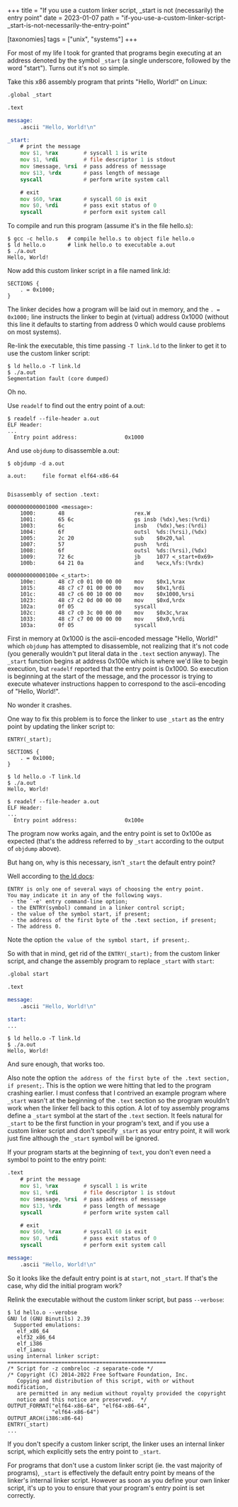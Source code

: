+++
title = "If you use a custom linker script, _start is not (necessarily) the entry point"
date = 2023-01-07
path = "if-you-use-a-custom-linker-script-_start-is-not-necessarily-the-entry-point"

[taxonomies]
tags = ["unix", "systems"]
+++

For most of my life I took for granted that programs begin executing at an
address denoted by the symbol `_start` (a single underscore, followed by the
word "start"). Turns out it's not so simple.

Take this x86 assembly program that prints "Hello, World!" on Linux:
```asm
.global _start

.text

message:
    .ascii "Hello, World!\n"

_start:
    # print the message
    mov $1, %rax        # syscall 1 is write
    mov $1, %rdi        # file descriptor 1 is stdout
    mov $message, %rsi  # pass address of messsage
    mov $13, %rdx       # pass length of message
    syscall             # perform write system call

    # exit
    mov $60, %rax       # syscall 60 is exit
    mov $0, %rdi        # pass exit status of 0
    syscall             # perform exit system call
```

To compile and run this program (assume it's in the file hello.s):
```
$ gcc -c hello.s   # compile hello.s to object file hello.o
$ ld hello.o       # link hello.o to executable a.out
$ ./a.out
Hello, World!
```
<!-- more -->

Now add this custom linker script in a file named link.ld:
```ld
SECTIONS {
    . = 0x1000;
}
```
The linker decides how a program will be laid out in memory, and the
`. = 0x1000;` line instructs the linker to begin at (virtual) address 0x1000
(without this line it defaults to starting from address 0 which would cause
problems on most systems).

Re-link the executable, this time passing `-T link.ld` to the linker to get it
to use the custom linker script:
```
$ ld hello.o -T link.ld
$ ./a.out
Segmentation fault (core dumped)
```

Oh no.

Use `readelf` to find out the entry point of a.out:
```
$ readelf --file-header a.out
ELF Header:
...
  Entry point address:               0x1000
```

And use `objdump` to disassemble a.out:
```
$ objdump -d a.out

a.out:     file format elf64-x86-64


Disassembly of section .text:

0000000000001000 <message>:
    1000:       48                      rex.W
    1001:       65 6c                   gs insb (%dx),%es:(%rdi)
    1003:       6c                      insb   (%dx),%es:(%rdi)
    1004:       6f                      outsl  %ds:(%rsi),(%dx)
    1005:       2c 20                   sub    $0x20,%al
    1007:       57                      push   %rdi
    1008:       6f                      outsl  %ds:(%rsi),(%dx)
    1009:       72 6c                   jb     1077 <_start+0x69>
    100b:       64 21 0a                and    %ecx,%fs:(%rdx)

000000000000100e <_start>:
    100e:       48 c7 c0 01 00 00 00    mov    $0x1,%rax
    1015:       48 c7 c7 01 00 00 00    mov    $0x1,%rdi
    101c:       48 c7 c6 00 10 00 00    mov    $0x1000,%rsi
    1023:       48 c7 c2 0d 00 00 00    mov    $0xd,%rdx
    102a:       0f 05                   syscall
    102c:       48 c7 c0 3c 00 00 00    mov    $0x3c,%rax
    1033:       48 c7 c7 00 00 00 00    mov    $0x0,%rdi
    103a:       0f 05                   syscall
```

First in memory at 0x1000 is the ascii-encoded message "Hello, World!"
which `objdump` has attempted to disassemble, not realizing that it's
not code (you generally wouldn't put literal data in the `.text` section anyway).
The `_start` function begins at address 0x100e which is where we'd like to
begin execution, but `readelf` reported that the entry point is 0x1000.
So execution is beginning at the start of the message, and the processor is trying
to execute whatever instructions happen to correspond to the ascii-encoding
of "Hello, World!".

No wonder it crashes.

One way to fix this problem is to force the linker to use `_start` as the
entry point by updating the linker script to:
```ld
ENTRY(_start);

SECTIONS {
    . = 0x1000;
}
```
```
$ ld hello.o -T link.ld
$ ./a.out
Hello, World!
```
```
$ readelf --file-header a.out
ELF Header:
...
  Entry point address:               0x100e
```
The program now works again, and the entry point is set to 0x100e as expected (that's the address
referred to by `_start` according to the output of `objdump` above).

But hang on, why is this necessary, isn't `_start` the default entry point?

Well according to [the ld docs](https://ftp.gnu.org/old-gnu/Manuals/ld-2.9.1/html_chapter/ld_3.html#SEC24):
```
ENTRY is only one of several ways of choosing the entry point.
You may indicate it in any of the following ways.
 - the `-e' entry command-line option;
 - the ENTRY(symbol) command in a linker control script;
 - the value of the symbol start, if present;
 - the address of the first byte of the .text section, if present;
 - The address 0.
```

Note the option `the value of the symbol start, if present;`.

So with that in mind, get rid of the `ENTRY(_start);` from the custom linker script, and change the assembly
program to replace `_start` with `start`:
```asm
.global start

.text

message:
    .ascii "Hello, World!\n"

start:
...
```
```
$ ld hello.o -T link.ld
$ ./a.out
Hello, World!
```

And sure enough, that works too.

Also note the option `the address of the first byte of the .text section, if present;`.
This is the option we were hitting that led to the program crashing earlier.
I must confess that I contrived an example program where `_start` wasn't
at the beginning of the `.text` section so the program wouldn't work when the linker fell back to this option.
A lot of toy assembly programs define a `_start` symbol at the start of the `.text` section.
It feels natural for `_start` to be the first function in your program's text, and if
you use a custom linker script and don't specify `_start` as your entry point,
it will work just fine although the `_start` symbol will be ignored.

If your program starts at the beginning of `text`, you don't even need a symbol to point
to the entry point:
```asm
.text
    # print the message
    mov $1, %rax        # syscall 1 is write
    mov $1, %rdi        # file descriptor 1 is stdout
    mov $message, %rsi  # pass address of messsage
    mov $13, %rdx       # pass length of message
    syscall             # perform write system call

    # exit
    mov $60, %rax       # syscall 60 is exit
    mov $0, %rdi        # pass exit status of 0
    syscall             # perform exit system call

message:
    .ascii "Hello, World!\n"
```

So it looks like the default entry point is at `start`, not `_start`.
If that's the case, why did the initial program work?

Relink the executable without the custom linker script, but pass `--verbose`:
```
$ ld hello.o --verobse
GNU ld (GNU Binutils) 2.39
  Supported emulations:
   elf_x86_64
   elf32_x86_64
   elf_i386
   elf_iamcu
using internal linker script:
==================================================
/* Script for -z combreloc -z separate-code */
/* Copyright (C) 2014-2022 Free Software Foundation, Inc.
   Copying and distribution of this script, with or without modification,
   are permitted in any medium without royalty provided the copyright
   notice and this notice are preserved.  */
OUTPUT_FORMAT("elf64-x86-64", "elf64-x86-64",
              "elf64-x86-64")
OUTPUT_ARCH(i386:x86-64)
ENTRY(_start)
...
```

If you don't specify a custom linker script, the linker uses an internal linker script, which explicitly sets
the entry point to `_start`.

For programs that don't use a custom linker script (ie. the vast majority of programs), `_start` is effectively
the default entry point by means of the linker's internal linker script.
However as soon as you define your own linker script, it's up to you to ensure that your program's entry point is set correctly.

